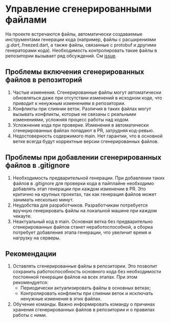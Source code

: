 # Управление сгенерированными файлами

На проекте встречаются файлы, автоматически создаваемые инструментами генерации кода
(например, файлы с расширениями *.g.dart,*.freezed.dart,
а также файлы, связанные с protobuf и другими генераторами кода).
Необходимость контролировать такие файлы в репозитории вызывает ряд обсуждений.
См [issue](https://github.com/smmarty/flutter_team/issues/22).

## Проблемы включения сгенерированных файлов в репозиторий

 1. Частые изменения. Сгенерированные файлы могут автоматически обновляться даже при отсутствии изменений в исходном коде, что приводит к ненужным изменениям в репозитории.
 2. Конфликты при слиянии веток. Различия в таких файлах могут вызывать конфликты, которые не связаны с реальными изменениями, усложняя процесс работы над кодом.
 3. Усложнение кода при проверке. Изменения в автоматически сгенерированных файлах попадают в PR, затрудняя код-ревью.
 4. Недостоверность содержимого main. Нет гарантии, что в основной ветке всегда будут корректные версии сгенерированных файлов.

## Проблемы при добавлении сгенерированных файлов в .gitignore

 1. Необходимость предварительной генерации. При добавлении таких файлов в .gitignore для проверки кода в пайплайне необходимо добавлять этап генерации при каждом изменении в PR.
    Это критично на крупных проектах, так как генерация файлов может занимать несколько минут.
 2. Неудобства для разработчиков. Разработчикам потребуется вручную генерировать файлы на локальной машине при каждом чекауте.
 3. Неактуальный код в main. Основная ветка без предварительно сгенерированных файлов станет неработоспособной, а сборка потребует добавления этапа генерации, что увеличит время и нагрузку на серверы.

## Рекомендации

 1. Оставлять сгенерированные файлы в репозитории.
    Это позволит сохранить работоспособность основного кода без необходимости постоянной генерации файлов на всех этапах.
    При этом рекомендуется:
     - Периодически актуализировать файлы в основных ветках;
     - Контролировать конфликты при слиянии веток и исключать ненужные изменения в этих файлах.
 2. Обучение команды. Важно информировать команду о причинах хранения сгенерированных файлов в репозитории и о правилах работы с ними.
